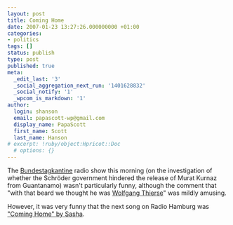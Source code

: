 ```yaml
---
layout: post
title: Coming Home
date: 2007-01-23 13:27:26.000000000 +01:00
categories:
- politics
tags: []
status: publish
type: post
published: true
meta:
  _edit_last: '3'
  _social_aggregation_next_run: '1401628832'
  _social_notify: '1'
  _wpcom_is_markdown: '1'
author:
  login: shanson
  email: papascott-wp@gmail.com
  display_name: PapaScott
  first_name: Scott
  last_name: Hanson
# excerpt: !ruby/object:Hpricot::Doc
  # options: {}
---
```

<p>The <a href="http://www.radiohamburg.de/index.html?webseiteID=1550&amp;webcontainerID=9094">Bundestagkantine</a> radio show this morning (on the investigation of whether the Schröder government hindered the release of Murat Kurnaz from Guantanamo) wasn't particularly funny, although the comment that "with that beard we thought he was <a href="http://www.bundestag.de/mdb/bio/T/thierwo0.html">Wolfgang Thierse</a>" was mildly amusing.</p>
<p>However, it was very funny that the next song on Radio Hamburg was <a href="http://www.youtube.com/watch?v=eKVAV3qSb8U">"Coming Home" by Sasha</a>.</p>
